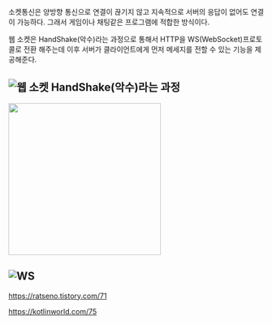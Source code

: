 소켓통신은 양방향 통신으로 연결이 끊기지 않고 지속적으로 서버의 응답이 없어도 연결이 가능하다. 그래서 게임이나 채팅같은 프로그램에 적합한 방식이다.


웹 소켓은 HandShake(악수)라는 과정으로 통해서 HTTP을 WS(WebSocket)프로토콜로 전환 해주는데 이후 서버가 클라이언트에게 먼저 메세지를 전할 수 있는 기능을 제공해준다.

## ![웹 소켓 HandShake(악수)라는 과정](https://img1.daumcdn.net/thumb/R1280x0/?scode=mtistory2&fname=https%3A%2F%2Fblog.kakaocdn.net%2Fdn%2FQK0cm%2FbtrpdrsVPwQ%2F73kWcKexpLAEqFK9ZAwYF1%2Fimg.png)

<img src="https://img1.daumcdn.net/thumb/R1280x0/?scode=mtistory2&fname=https%3A%2F%2Fblog.kakaocdn.net%2Fdn%2FcVDNBm%2Fbtrpdq1PR3b%2FK9hVXn0BzLsx72gEnXAqh0%2Fimg.png" width="300" height="300">

## ![WS](https://img1.daumcdn.net/thumb/R1280x0/?scode=mtistory2&fname=https%3A%2F%2Fblog.kakaocdn.net%2Fdn%2FcVDNBm%2Fbtrpdq1PR3b%2FK9hVXn0BzLsx72gEnXAqh0%2Fimg.png)





https://ratseno.tistory.com/71

https://kotlinworld.com/75
